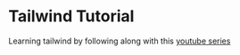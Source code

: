 # Tailwind Tutorial

Learning tailwind by following along with this [youtube series](https://www.youtube.com/watch?v=bxmDnn7lrnk&amp;list=PL4cUxeGkcC9gpXORlEHjc5bgnIi5HEGhw&amp;ab_channel=TheNetNinja)
